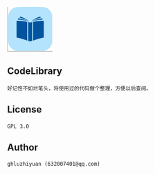 [![](https://github.com/ghluzhiyuan/CodeLibrary/raw/master/logo.png)](https://github.com/ghluzhiyuan/CodeLibrary)

CodeLibrary
-----

    好记性不如烂笔头，将使用过的代码做个整理，方便以后查阅。

License
-------

    GPL 3.0

Author
------------

    ghluzhiyuan (632007401@qq.com)
